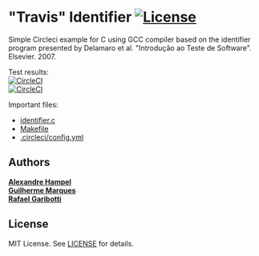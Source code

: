 "Travis" Identifier [![License][license-img]][license-url]
=
Simple Circleci example for C using GCC compiler based on the identifier program presented by Delamaro et al. "Introdução ao Teste de Software". Elsevier. 2007.

Test results:  
[![CircleCI](https://circleci.com/gh/marquesgh2m/travis-identifier/tree/main.svg?style=svg)](https://circleci.com/gh/marquesgh2m/travis-identifier/tree/main)  
[![CircleCI](https://circleci.com/gh/marquesgh2m/travis-identifier/tree/main.svg?style=shield)](https://circleci.com/gh/marquesgh2m/travis-identifier/tree/main)  

Important files:

* [identifier.c](Unity/examples/identifier/src/identifier.c)
* [Makefile](/home/marques/git_ws/travis-identifier/Unity/examples/identifier/makefile)
* [.circleci/config.yml](.circleci/config.yml)


Authors
------
[**Alexandre Hampel**](https://br.linkedin.com/)  
[**Guilherme Marques**](https://br.linkedin.com/)  
[**Rafael Garibotti**](https://br.linkedin.com/in/rafaelgaribotti)  


License
-------
MIT License. See [LICENSE](LICENSE) for details.

[main-url]: https://github.com/marquesgh2m/travis-identifier
[readme-url]: https://github.com/marquesgh2m/travis-identifier/blob/main/README.md
[license-url]: https://github.com/marquesgh2m/travis-identifier/blob/main/LICENSE
[license-img]: https://img.shields.io/github/license/rsp/travis-hello-modern-cpp.svg
[travis-url]: https://www.travis-ci.com/marquesgh2m/travis-identifier
[travis-img]: https://www.travis-ci.com/marquesgh2m/travis-identifier.svg?branch=master
[github-follow-url]: https://github.com/marquesgh2m
